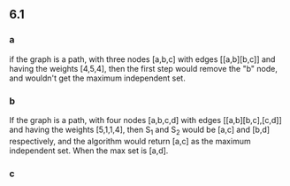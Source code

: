 ## 6.1
### a
if the graph is a path, with three nodes [a,b,c] with edges [[a,b][b,c]]
and having the weights [4,5,4], then the first step would remove the "b" node, and wouldn't get the maximum independent set.

### b
If the graph is a path, with four nodes [a,b,c,d] with edges [[a,b][b,c],[c,d]]
and having the weights [5,1,1,4], then S<sub>1</sub> and S<sub>2</sub> would be [a,c] and [b,d] respectively, and the algorithm would return [a,c] as the maximum independent set. When the max set is [a,d].

### c

